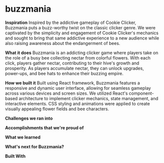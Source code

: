# buzzmania

**Inspiration**
Inspired by the addictive gameplay of Cookie Clicker, Buzzmania puts a buzz-worthy twist on the classic clicker genre. 
We were captivated by the simplicity and engagement of Cookie Clicker's mechanics and sought to bring that same addictive 
experience to a new audience while also raising awareness about the endangerment of bees.

**What it does**
Buzzmania is an addicting clicker game where players take on the role of a busy bee collecting nectar from colorful flowers. 
With each click, players gather nectar, contributing to their hive's growth and prosperity. As players accumulate nectar, 
they can unlock upgrades, power-ups, and bee hats to enhance their buzzing empire.

**How we built it**
Built using React framework, Buzzmania features a responsive and dynamic user interface, allowing for seamless gameplay across 
various devices and screen sizes. We utilized React's component-based architecture to implement clicker mechanics, state management, 
and interactive elements. CSS styling and animations were applied to create visually appealing flower fields and bee characters.


**Challenges we ran into**


**Accomplishments that we're proud of**


**What we learned**


**What's next for Buzzmania?**


**Built With**
